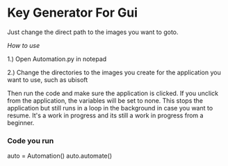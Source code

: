 # Key Generator For Gui
Just change the direct path to the images you want to goto.


*How to use*


1.) Open Automation.py in notepad


2.) Change the directories to the images you create
for the application you want to use, such as ubisoft


Then run the code and make sure the application is clicked.
If you unclick from the application, the variables will be set to none.
This stops the application but still runs in a loop in the background in case you want to resume.
It's a work in progress and its still a work in progress from a beginner.

### Code you run ###
auto = Automation()
auto.automate()

